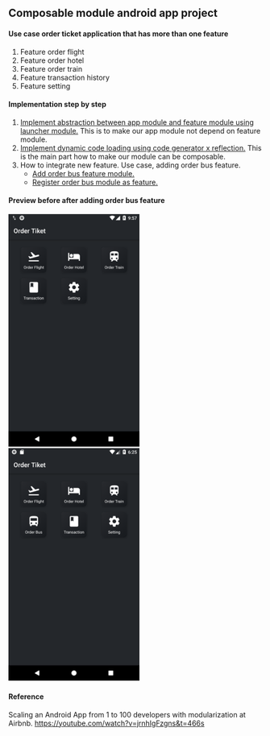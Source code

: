 ## Composable module android app project

#### Use case order ticket application that has more than one feature
1. Feature order flight
2. Feature order hotel
3. Feature order train
4. Feature transaction history
5. Feature setting

#### Implementation step by step
1. [Implement abstraction between app module and feature module using launcher module.](https://github.com/wisnukurniawan/Composable-Module/commit/3096f22a766e9dde9fef797a62daf04b5ca5ff6f) This is to make our app module not depend on feature module.
2. [Implement dynamic code loading using code generator x reflection.](https://github.com/wisnukurniawan/Composable-Module/commit/ccd5642ad674ecf8f54d2ad21e9bee75c30cfa5c) This is the main part how to make our module can be composable.
3. How to integrate new feature. Use case, adding order bus feature.
   - [Add order bus feature module.](https://github.com/wisnukurniawan/Composable-Module/commit/ea43996b83e1804d88addca5c8c3e3ff103a769c)
   - [Register order bus module as feature.](https://github.com/wisnukurniawan/Composable-Module/commit/82e5631bbf223c298f90565e6d4bac72a2095ce9)

#### Preview before after adding order bus feature
<img src="preview/Screenshot_1579834646.png" width="260">&emsp;<img src="preview/Screenshot_1579872361.png" width="260">

#### Reference
Scaling an Android App from 1 to 100 developers with modularization at Airbnb. https://youtube.com/watch?v=jrnhIgFzgns&t=466s